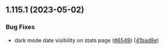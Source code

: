 ## 1.115.1 (2023-05-02)


### Bug Fixes

* dark mode date visibility on stats page ([#6549](https://github.com/EddieHubCommunity/LinkFree/issues/6549)) ([41bad8e](https://github.com/EddieHubCommunity/LinkFree/commit/41bad8edabc0d086a918944ad227a155da7bbbbf))



